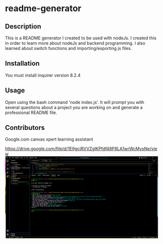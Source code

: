 # readme-generator

## Description
This is a README generator I created to be used with nodeJs. I created this in order to learn more about nodeJs and backend programming. I also learned about switch functions and importing/exporting js files.

## Installation 
You must install inquirer version 8.2.4

## Usage
Open using the bash command 'node index.js'. It will prompt you with several questions about a project you are working on and generate a professional README file.

## Contributors
Google.com 
canvas xpert learning assistant

https://drive.google.com/file/d/1E9gciRVVZglKPfdf48P8LA1wrWcMysNe/view
![Alt text](./screenshot.png)